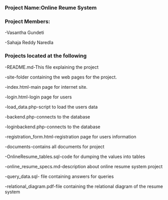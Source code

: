 ### Project Name:Online Reume System


### Project Members:

-Vasantha Gundeti

-Sahaja Reddy Naredla


### Projects located at the following


-README.md-This file explaining the project


-site-folder containing the web pages for the project.

-index.html-main page for internet site.

-login.html-login page for users

-load_data.php-script to load the users data 

-backend.php-connects to the database 

-loginbackend.php-connects to the database

-registration_form.html-registration page for users information

-documents-contains all documents for project

-OnlineResume_tables.sql-code for dumping the values into tables 

-online_resume_specs.md-description about online resume system project

-query_data.sql- file containing answers for queries

-relational_diagram.pdf-file containing the relational diagram of the resume system
